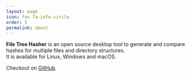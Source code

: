 ```yaml
---
layout: page
icon: fas fa-info-circle
order: 5
permalink: about
---
```


**File Tree Hasher** is an open source desktop tool to generate and compare hashes for multiple files and directory structures.\
It is available for Linux, Windows and macOS.

Checkout on [GitHub](https://github.com/nilshenrich/FileTreeHasher).
